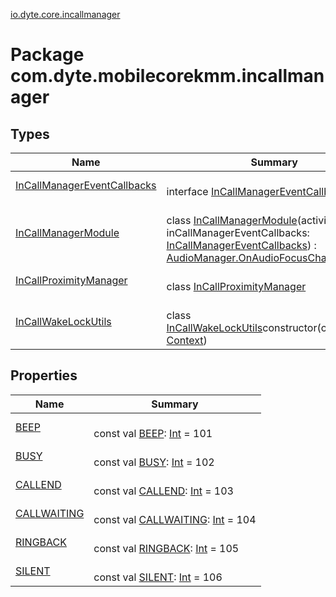 [io.dyte.core.incallmanager](index.md)

# Package com.dyte.mobilecorekmm.incallmanager

## Types

| Name | Summary |
|---|---|
| [InCallManagerEventCallbacks](-in-call-manager-event-callbacks/index.md) | <br/>interface [InCallManagerEventCallbacks](-in-call-manager-event-callbacks/index.md) |
| [InCallManagerModule](-in-call-manager-module/index.md) | <br/>class [InCallManagerModule](-in-call-manager-module/index.md)(activity: [Activity](https://developer.android.com/reference/kotlin/android/app/Activity.html), inCallManagerEventCallbacks: [InCallManagerEventCallbacks](-in-call-manager-event-callbacks/index.md)) : [AudioManager.OnAudioFocusChangeListener](https://developer.android.com/reference/kotlin/android/media/AudioManager.OnAudioFocusChangeListener.html) |
| [InCallProximityManager](-in-call-proximity-manager/index.md) | <br/>class [InCallProximityManager](-in-call-proximity-manager/index.md) |
| [InCallWakeLockUtils](-in-call-wake-lock-utils/index.md) | <br/>class [InCallWakeLockUtils](-in-call-wake-lock-utils/index.md)constructor(context: [Context](https://developer.android.com/reference/kotlin/android/content/Context.html)) |

## Properties

| Name | Summary |
|---|---|
| [BEEP](-b-e-e-p.md) | <br/>const val [BEEP](-b-e-e-p.md): [Int](https://kotlinlang.org/api/latest/jvm/stdlib/kotlin/-int/index.html) = 101 |
| [BUSY](-b-u-s-y.md) | <br/>const val [BUSY](-b-u-s-y.md): [Int](https://kotlinlang.org/api/latest/jvm/stdlib/kotlin/-int/index.html) = 102 |
| [CALLEND](-c-a-l-l-e-n-d.md) | <br/>const val [CALLEND](-c-a-l-l-e-n-d.md): [Int](https://kotlinlang.org/api/latest/jvm/stdlib/kotlin/-int/index.html) = 103 |
| [CALLWAITING](-c-a-l-l-w-a-i-t-i-n-g.md) | <br/>const val [CALLWAITING](-c-a-l-l-w-a-i-t-i-n-g.md): [Int](https://kotlinlang.org/api/latest/jvm/stdlib/kotlin/-int/index.html) = 104 |
| [RINGBACK](-r-i-n-g-b-a-c-k.md) | <br/>const val [RINGBACK](-r-i-n-g-b-a-c-k.md): [Int](https://kotlinlang.org/api/latest/jvm/stdlib/kotlin/-int/index.html) = 105 |
| [SILENT](-s-i-l-e-n-t.md) | <br/>const val [SILENT](-s-i-l-e-n-t.md): [Int](https://kotlinlang.org/api/latest/jvm/stdlib/kotlin/-int/index.html) = 106 |
